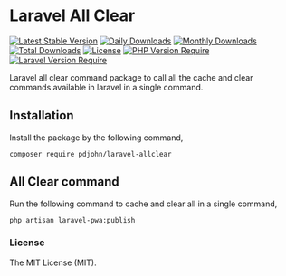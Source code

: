 # Laravel All Clear
[![Latest Stable Version](http://poser.pugx.org/pdjohn/laravel-allclear/v)](https://packagist.org/packages/pdjohn/laravel-allclear) 
[![Daily Downloads](http://poser.pugx.org/pdjohn/laravel-allclear/d/daily)](https://packagist.org/packages/pdjohn/laravel-allclear)
[![Monthly Downloads](http://poser.pugx.org/pdjohn/laravel-allclear/d/monthly)](https://packagist.org/packages/pdjohn/laravel-allclear)
[![Total Downloads](http://poser.pugx.org/pdjohn/laravel-allclear/downloads)](https://packagist.org/packages/pdjohn/laravel-allclear)
[![License](http://poser.pugx.org/pdjohn/laravel-allclear/license)](https://packagist.org/packages/pdjohn/laravel-allclear) 
[![PHP Version Require](http://poser.pugx.org/pdjohn/laravel-allclear/require/php)](https://packagist.org/packages/pdjohn/laravel-allclear)
[![Laravel Version Require](http://poser.pugx.org/pdjohn/laravel-allclear/require/laravel)](https://packagist.org/packages/pdjohn/laravel-allclear)

Laravel all clear command package to call all the cache and clear commands available in laravel in a single command.
## Installation

Install the package by the following command,

    composer require pdjohn/laravel-allclear

## All Clear command

Run the following command to cache and clear all in a single command,

    php artisan laravel-pwa:publish

### License
The MIT License (MIT).    
